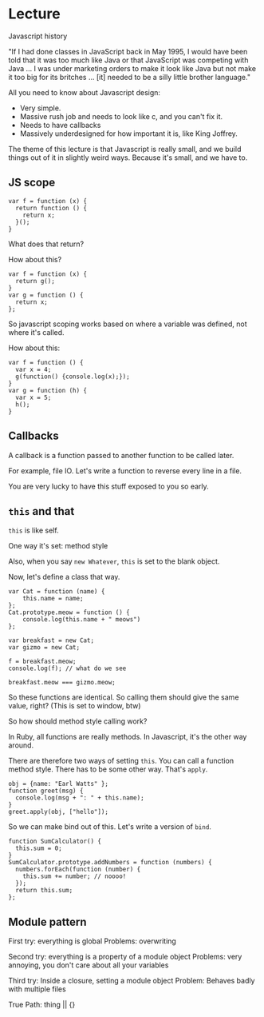 # Lecture

Javascript history

"If I had done classes in JavaScript back in May 1995, I would have been told that it was too much like Java or that JavaScript was competing with Java … I was under marketing orders to make it look like Java but not make it too big for its britches … [it] needed to be a silly little brother language."

All you need to know about Javascript design:
- Very simple.
- Massive rush job and needs to look like c, and you can't fix it.
- Needs to have callbacks
- Massively underdesigned for how important it is, like King Joffrey.

The theme of this lecture is that Javascript is really small, and we build things out of it in slightly weird ways. Because it's small, and we have to.

## JS scope

	var f = function (x) {
	  return function () {
	    return x;
	  }();
	}

What does that return?

How about this?

	var f = function (x) {
	  return g();
	}
	var g = function () {
	  return x;
	};

So javascript scoping works based on where a variable was defined, not where it's called.

How about this:

	var f = function () {
	  var x = 4;
	  g(function() {console.log(x);});
	}
	var g = function (h) {
	  var x = 5;
	  h();
	}

## Callbacks
A callback is a function passed to another function to be called later.

For example, file IO. Let's write a function to reverse every line in a file.

You are very lucky to have this stuff exposed to you so early.

## `this` and that

`this` is like self.

One way it's set: method style

Also, when you say `new Whatever`, `this` is set to the blank object.

Now, let's define a class that way.

	var Cat = function (name) {
		this.name = name;
	};
	Cat.prototype.meow = function () {
		console.log(this.name + " meows")
	};
	
	var breakfast = new Cat;
	var gizmo = new Cat;
	
	f = breakfast.meow;
	console.log(f); // what do we see
	
	breakfast.meow === gizmo.meow;

So these functions are identical. So calling them should give the same value, right? (This is set to window, btw)

So how should method style calling work?

In Ruby, all functions are really methods. In Javascript, it's the other way around.

There are therefore two ways of setting `this`. You can call a function method style. There has to be some other way. That's `apply`.

	obj = {name: "Earl Watts" };
	function greet(msg) {
	  console.log(msg + ": " + this.name);
	}
	greet.apply(obj, ["hello"]);

So we can make bind out of this. Let's write a version of `bind`.

	function SumCalculator() {
	  this.sum = 0;
	}
	SumCalculator.prototype.addNumbers = function (numbers) {
	  numbers.forEach(function (number) {
	    this.sum += number; // noooo!
	  });
	  return this.sum;
	};

## Module pattern

First try: everything is global
Problems: overwriting

Second try: everything is a property of a module object
Problems: very annoying, you don't care about all your variables

Third try: Inside a closure, setting a module object
Problem: Behaves badly with multiple files

True Path: thing || {}